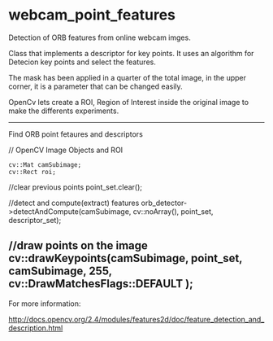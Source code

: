 # webcam_point_features

Detection of ORB features from online webcam imges.

Class that implements a descriptor for key points. It uses an algorithm for Detecion key points and select the features.

The mask has been applied in a quarter of the total image, in the upper corner, it is a parameter that can be changed easily.

OpenCv lets create a ROI, Region of Interest inside the original image to make the differents experiments.

-----------------------------------------
Find ORB point fetaures and descriptors

// OpenCV Image Objects and ROI

	cv::Mat camSubimage;
	cv::Rect roi;

//clear previous points
        point_set.clear(); 
        
//detect and compute(extract) features
        orb_detector->detectAndCompute(camSubimage, cv::noArray(), point_set, descriptor_set);
        
//draw points on the image
        cv::drawKeypoints(camSubimage, point_set, camSubimage, 255, cv::DrawMatchesFlags::DEFAULT ); 
-----------------------------------------


For more information:

http://docs.opencv.org/2.4/modules/features2d/doc/feature_detection_and_description.html
